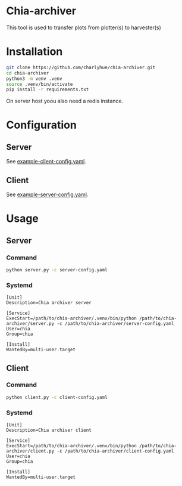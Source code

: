 # Chia-archiver
This tool is used to transfer plots from plotter(s) to harvester(s)

# Installation
```bash
git clone https://github.com/charlyhue/chia-archiver.git
cd chia-archiver
python3 -m venv .venv
source .venv/bin/activate
pip install -r requirements.txt
```
On server host yoou also need a redis instance.

# Configuration
## Server
See [example-client-config.yaml](https://github.com/charlyhue/chia-archiver/blob/main/example-client-config.yaml).
## Client
See [example-server-config.yaml](https://github.com/charlyhue/chia-archiver/blob/main/example-server-config.yaml).

# Usage
## Server
### Command
```bash
python server.py -c server-config.yaml
```
### Systemd
```
[Unit]
Description=Chia archiver server

[Service]
ExecStart=/path/to/chia-archiver/.venv/bin/python /path/to/chia-archiver/server.py -c /path/to/chia-archiver/server-config.yaml
User=chia
Group=chia

[Install]
WantedBy=multi-user.target
```

## Client
### Command
```bash
python client.py -c client-config.yaml
```
### Systemd
```
[Unit]
Description=Chia archiver client

[Service]
ExecStart=/path/to/chia-archiver/.venv/bin/python /path/to/chia-archiver/client.py -c /path/to/chia-archiver/client-config.yaml
User=chia
Group=chia

[Install]
WantedBy=multi-user.target
```
